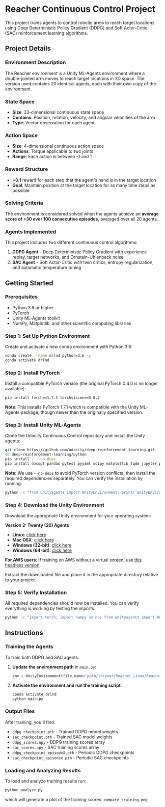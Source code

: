 # Reacher Continuous Control Project

This project trains agents to control robotic arms to reach target locations using Deep Deterministic Policy Gradient (DDPG) and Soft Actor-Critic (SAC) reinforcement learning algorithms.

## Project Details

### Environment Description

The Reacher environment is a Unity ML-Agents environment where a double-jointed arm moves to reach target locations in 3D space. The version used contains 20 identical agents, each with their own copy of the environment.

### State Space
- **Size**: 33-dimensional continuous state space
- **Contains**: Position, rotation, velocity, and angular velocities of the arm
- **Type**: Vector observation for each agent

### Action Space
- **Size**: 4-dimensional continuous action space
- **Actions**: Torque applicable to two joints
- **Range**: Each action is between -1 and 1

### Reward Structure
- **+0.1** reward for each step that the agent's hand is in the target location
- **Goal**: Maintain position at the target location for as many time steps as possible

### Solving Criteria
The environment is considered solved when the agents achieve an **average score of +30 over 100 consecutive episodes**, averaged over all 20 agents.

### Agents Implemented
This project includes two different continuous control algorithms:
1. **DDPG Agent** - Deep Deterministic Policy Gradient with experience replay, target networks, and Ornstein-Uhlenbeck noise
2. **SAC Agent** - Soft Actor-Critic with twin critics, entropy regularization, and automatic temperature tuning

## Getting Started

### Prerequisites
- Python 3.6 or higher
- PyTorch
- Unity ML-Agents toolkit
- NumPy, Matplotlib, and other scientific computing libraries

### Step 1: Set Up Python Environment

Create and activate a new conda environment with Python 3.6:

```bash
conda create --name drlnd python=3.6 -y
conda activate drlnd
```

### Step 2: Install PyTorch

Install a compatible PyTorch version (the original PyTorch 0.4.0 is no longer available):

```bash
pip install torch==1.7.1 torchvision==0.8.2
```

**Note**: This installs PyTorch 1.7.1 which is compatible with the Unity ML-Agents package, though newer than the originally specified version.

### Step 3: Install Unity ML-Agents

Clone the Udacity Continuous Control repository and install the Unity agents:

```bash
git clone https://github.com/udacity/deep-reinforcement-learning.git
cd deep-reinforcement-learning/python
pip install . --no-deps
pip install docopt pandas pytest pyyaml scipy matplotlib tqdm jupyter protobuf==3.5.2 grpcio==1.11.0
```

**Note**: We use `--no-deps` to avoid PyTorch version conflicts, then install the required dependencies separately. You can verify the installation by running:
```bash
python -c "from unityagents import UnityEnvironment; print('UnityEnvironment imported successfully')"
```

### Step 4: Download the Unity Environment

Download the appropriate Unity environment for your operating system:

**Version 2: Twenty (20) Agents** 
- **Linux**: [click here](https://s3-us-west-1.amazonaws.com/udacity-drlnd/P2/Reacher/Reacher_Linux.zip)
- **Mac OSX**: [click here](https://s3-us-west-1.amazonaws.com/udacity-drlnd/P2/Reacher/Reacher.app.zip)
- **Windows (32-bit)**: [click here](https://s3-us-west-1.amazonaws.com/udacity-drlnd/P2/Reacher/Reacher_Windows_x86.zip)
- **Windows (64-bit)**: [click here](https://s3-us-west-1.amazonaws.com/udacity-drlnd/P2/Reacher/Reacher_Windows_x86_64.zip)

**For AWS users**: If training on AWS without a virtual screen, use [this headless version](https://s3-us-west-1.amazonaws.com/udacity-drlnd/P2/Reacher/Reacher_Linux_NoVis.zip).

Extract the downloaded file and place it in the appropriate directory relative to your project.

### Step 5: Verify Installation

All required dependencies should now be installed. You can verify everything is working by testing the imports:
```bash
python -c "import torch; import numpy as np; from unityagents import UnityEnvironment; print('All imports successful! PyTorch version:', torch.__version__)"
```

## Instructions

### Training the Agents

To train both DDPG and SAC agents:

1. **Update the environment path** in `main.py`:
   ```python
   env = UnityEnvironment(file_name="path/to/your/Reacher_Linux/Reacher.x86_64")
   ```

2. **Activate the environment and run the training script**:
   ```bash
   conda activate drlnd
   python main.py
   ```

### Output Files

After training, you'll find:
- `ddpg_checkpoint.pth` - Trained DDPG model weights
- `sac_checkpoint.pth` - Trained SAC model weights
- `ddpg_scores.npy` - DDPG training scores array
- `sac_scores.npy` - SAC training scores array
- `ddpg_checkpoint_episodeX.pth` - Periodic DDPG checkpoints
- `sac_checkpoint_episodeX.pth` - Periodic SAC checkpoints

### Loading and Analyzing Results

To load and analyze training results run: 

```python
python analyze.py
```

which will generate a plot of the training scores:  `compare_training.png`
